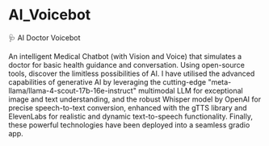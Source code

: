 # AI_Voicebot

🩺 AI Doctor Voicebot

An intelligent Medical Chatbot (with Vision and Voice) that simulates a doctor for basic health guidance and conversation. Using open-source tools, discover the limitless possibilities of AI. I have utilised the advanced capabilities of generative AI by leveraging the cutting-edge "meta-llama/llama-4-scout-17b-16e-instruct" multimodal LLM for exceptional image and text understanding, and the robust Whisper model by OpenAI for precise speech-to-text conversion, enhanced with the gTTS library and ElevenLabs for realistic and dynamic text-to-speech functionality. Finally, these powerful technologies have been deployed into a seamless gradio app.
